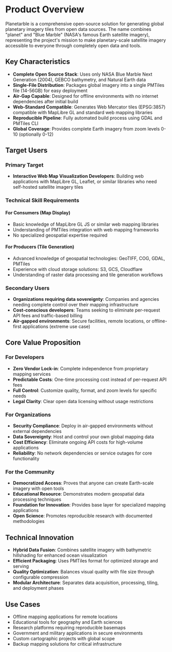 # Product Overview

Planetarble is a comprehensive open-source solution for generating global planetary imagery tiles from open data sources. The name combines "planet" and "Blue Marble" (NASA's famous Earth satellite imagery), representing the project's mission to make planetary-scale satellite imagery accessible to everyone through completely open data and tools.

## Key Characteristics
- **Complete Open Source Stack**: Uses only NASA Blue Marble Next Generation (2004), GEBCO bathymetry, and Natural Earth data
- **Single-File Distribution**: Packages global imagery into a single PMTiles file (14-56GB) for easy deployment
- **Air-Gap Capable**: Designed for offline environments with no internet dependencies after initial build
- **Web-Standard Compatible**: Generates Web Mercator tiles (EPSG:3857) compatible with MapLibre GL and standard web mapping libraries
- **Reproducible Pipeline**: Fully automated build process using GDAL and PMTiles CLI
- **Global Coverage**: Provides complete Earth imagery from zoom levels 0-10 (optionally 0-12)

## Target Users

### Primary Target
- **Interactive Web Map Visualization Developers**: Building web applications with MapLibre GL, Leaflet, or similar libraries who need self-hosted satellite imagery tiles

### Technical Skill Requirements

#### For Consumers (Map Display)
- Basic knowledge of MapLibre GL JS or similar web mapping libraries
- Understanding of PMTiles integration with web mapping frameworks
- No specialized geospatial expertise required

#### For Producers (Tile Generation)
- Advanced knowledge of geospatial technologies: GeoTIFF, COG, GDAL, PMTiles
- Experience with cloud storage solutions: S3, GCS, Cloudflare
- Understanding of raster data processing and tile generation workflows

### Secondary Users
- **Organizations requiring data sovereignty**: Companies and agencies needing complete control over their mapping infrastructure
- **Cost-conscious developers**: Teams seeking to eliminate per-request API fees and traffic-based billing
- **Air-gapped environments**: Secure facilities, remote locations, or offline-first applications (extreme use case)

## Core Value Proposition

### For Developers
- **Zero Vendor Lock-in**: Complete independence from proprietary mapping services
- **Predictable Costs**: One-time processing cost instead of per-request API fees
- **Full Control**: Customize quality, format, and zoom levels for specific needs
- **Legal Clarity**: Clear open data licensing without usage restrictions

### For Organizations
- **Security Compliance**: Deploy in air-gapped environments without external dependencies
- **Data Sovereignty**: Host and control your own global mapping data
- **Cost Efficiency**: Eliminate ongoing API costs for high-volume applications
- **Reliability**: No network dependencies or service outages for core functionality

### For the Community
- **Democratized Access**: Proves that anyone can create Earth-scale imagery with open tools
- **Educational Resource**: Demonstrates modern geospatial data processing techniques
- **Foundation for Innovation**: Provides base layer for specialized mapping applications
- **Open Science**: Promotes reproducible research with documented methodologies

## Technical Innovation
- **Hybrid Data Fusion**: Combines satellite imagery with bathymetric hillshading for enhanced ocean visualization
- **Efficient Packaging**: Uses PMTiles format for optimized storage and serving
- **Quality Optimization**: Balances visual quality with file size through configurable compression
- **Modular Architecture**: Separates data acquisition, processing, tiling, and deployment phases

## Use Cases
- Offline mapping applications for remote locations
- Educational tools for geography and Earth sciences
- Research platforms requiring reproducible basemaps
- Government and military applications in secure environments
- Custom cartographic projects with global scope
- Backup mapping solutions for critical infrastructure